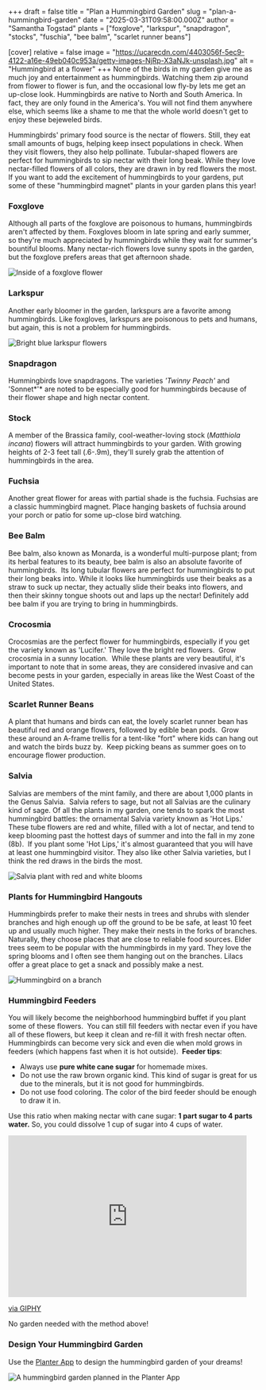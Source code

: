 +++
draft = false
title = "Plan a Hummingbird Garden"
slug = "plan-a-hummingbird-garden"
date = "2025-03-31T09:58:00.000Z"
author = "Samantha Togstad"
plants = ["foxglove", "larkspur", "snapdragon", "stocks", "fuschia", "bee balm", "scarlet runner beans"]

[cover]
relative = false
image = "https://ucarecdn.com/4403056f-5ec9-4122-a16e-49eb040c953a/getty-images-NjRp-X3aNJk-unsplash.jpg"
alt = "Hummingbird at a flower"
+++
None of the birds in my garden give me as much joy and entertainment as hummingbirds. Watching them zip around from flower to flower is fun, and the occasional low fly-by lets me get an up-close look. Hummingbirds are native to North and South America. In fact, they are only found in the America's. You will not find them anywhere else, which seems like a shame to me that the whole world doesn't get to enjoy these bejeweled birds. 

Hummingbirds' primary food source is the nectar of flowers. Still, they eat small amounts of bugs, helping keep insect populations in check. When they visit flowers, they also help pollinate. Tubular-shaped flowers are perfect for hummingbirds to sip nectar with their long beak. While they love nectar-filled flowers of all colors, they are drawn in by red flowers the most. If you want to add the excitement of hummingbirds to your gardens, put some of these "hummingbird magnet" plants in your garden plans this year!

### Foxglove

Although all parts of the foxglove are poisonous to humans, hummingbirds aren't affected by them. Foxgloves bloom in late spring and early summer, so they're much appreciated by hummingbirds while they wait for summer's bountiful blooms. Many nectar-rich flowers love sunny spots in the garden, but the foxglove prefers areas that get afternoon shade.

![Inside of a foxglove flower](https://ucarecdn.com/050de9e4-c112-498c-a4f3-42ac5bae0466/-/crop/1415x1246/0,174/-/preview/planterfoxglove1.JPEG)

### Larkspur

Another early bloomer in the garden, larkspurs are a favorite among hummingbirds. Like foxgloves, larkspurs are poisonous to pets and humans, but again, this is not a problem for hummingbirds.  

![Bright blue larkspur flowers](https://ucarecdn.com/2e5c8229-3973-468a-99e4-d59f4b3f733d/yoksel-zok-wE4grs4MpoA-unsplash.jpg)

### Snapdragon


Hummingbirds love snapdragons. The varieties *'*Twinny Peach*'* and 'Sonnet*'* are noted to be especially good for hummingbirds because of their flower shape and high nectar content.



### Stock

A member of the Brassica family, cool-weather-loving stock (*Matthiola incana*) flowers will attract hummingbirds to your garden. With growing heights of 2-3 feet tall (.6-.9m), they'll surely grab the attention of hummingbirds in the area. 

### Fuchsia

Another great flower for areas with partial shade is the fuchsia. Fuchsias are a classic hummingbird magnet. Place hanging baskets of fuchsia around your porch or patio for some up-close bird watching.  

### Bee Balm

Bee balm, also known as Monarda, is a wonderful multi-purpose plant; from its herbal features to its beauty, bee balm is also an absolute favorite of hummingbirds.  Its long tubular flowers are perfect for hummingbirds to put their long beaks into. While it looks like hummingbirds use their beaks as a straw to suck up nectar, they actually slide their beaks into flowers, and then their skinny tongue shoots out and laps up the nectar! Definitely add bee balm if you are trying to bring in hummingbirds. 

### Crocosmia

Crocosmias are the perfect flower for hummingbirds, especially if you get the variety known as 'Lucifer.' They love the bright red flowers.  Grow crocosmia in a sunny location.  While these plants are very beautiful, it's important to note that in some areas, they are considered invasive and can become pests in your garden, especially in areas like the West Coast of the United States.

### Scarlet Runner Beans

A plant that humans and birds can eat, the lovely scarlet runner bean has beautiful red and orange flowers, followed by edible bean pods.  Grow these around an A-frame trellis for a tent-like "fort" where kids can hang out and watch the birds buzz by.  Keep picking beans as summer goes on to encourage flower production. 

### Salvia 

Salvias are members of the mint family, and there are about 1,000 plants in the Genus Salvia.  Salvia refers to sage, but not all Salvias are the culinary kind of sage. Of all the plants in my garden, one tends to spark the most hummingbird battles: the ornamental Salvia variety known as 'Hot Lips.'  These tube flowers are red and white, filled with a lot of nectar, and tend to keep blooming past the hottest days of summer and into the fall in my zone (8b).  If you plant some 'Hot Lips,' it's almost guaranteed that you will have at least one hummingbird visitor. They also like other Salvia varieties, but I think the red draws in the birds the most. 

![Salvia plant with red and white blooms](https://ucarecdn.com/382bdbe5-4ce8-4f99-9140-bdc1f6179ba2/Salvia1.JPG)

### Plants for Hummingbird Hangouts

Hummingbirds prefer to make their nests in trees and shrubs with slender branches and high enough up off the ground to be be safe, at least 10 feet up and usually much higher. They make their nests in the forks of branches. Naturally, they choose places that are close to reliable food sources. Elder trees seem to be popular with the hummingbirds in my yard. They love the spring blooms and I often see them hanging out on the branches.  Lilacs offer a great place to get a snack and possibly make a nest. 

![Hummingbird on a branch](https://ucarecdn.com/037ada8b-c4a5-4088-860f-66bdf8020855/matt-bango-t5EakZgRmck-unsplash.jpg)

### Hummingbird Feeders

You will likely become the neighborhood hummingbird buffet if you plant some of these flowers.  You can still fill feeders with nectar even if you have all of these flowers, but keep it clean and re-fill it with fresh nectar often. Hummingbirds can become very sick and even die when mold grows in feeders (which happens fast when it is hot outside).  **Feeder tips**:

* Always use **pure white cane sugar** for homemade mixes.
* Do not use the raw brown organic kind. This kind of sugar is great for us due to the minerals, but it is not good for hummingbirds. 
* Do not use food coloring. The color of the bird feeder should be enough to draw it in.

Use this ratio when making nectar with cane sugar: **1 part sugar to 4 parts water.** So, you could dissolve 1 cup of sugar into 4 cups of water. 

<iframe src="https://giphy.com/embed/dFWZ6mC5CxIBy" width="480" height="326" style="" frameBorder="0" class="giphy-embed" allowFullScreen></iframe><p><a href="https://giphy.com/gifs/bird-watching-level-dFWZ6mC5CxIBy">via GIPHY</a></p>

No garden needed with the method above!

### Design Your Hummingbird Garden

Use the [Planter App](https://planter.garden/) to design the hummingbird garden of your dreams!

![A hummingbird garden planned in the Planter App](https://ucarecdn.com/233b78a5-d83f-4dd9-8da9-8eaf5ffb8215/Screenshot%20(37).png)
